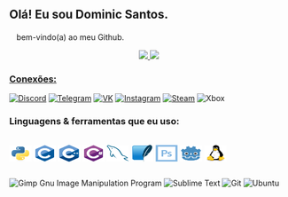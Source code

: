 ## Olá! Eu sou Dominic Santos.
ㅤbem-vindo(a) ao meu Github.
<div align="center">
  <a href="https://github.com/Saintzy66">
   <img width="48%" src="https://github-readme-stats.vercel.app/api?username=Saintzy66&count_private=true&show_icons=true&theme=calm"/>
   <img width="48%" src="https://github-readme-streak-stats.herokuapp.com/?user=Saintzy66&hide_border=true&theme=calm&show_icons=true" />
</div>

###  Conexões:

[![Discord](https://img.shields.io/badge/Discord-7289DA?style=for-the-badge&logo=discord&logoColor=white)](https://discord.com/users/430608902023938060)
[![Telegram](https://img.shields.io/badge/Telegram-2CA5E0?style=for-the-badge&logo=telegram&logoColor=white)](https://t.me/Santozy66)
[![VK](https://img.shields.io/badge/вконтакте-%232E87FB.svg?&style=for-the-badge&logo=vk&logoColor=white)](https://vk.com/saintzy66)
[![Instagram](https://img.shields.io/badge/Instagram-E4405F?style=for-the-badge&logo=instagram&logoColor=white)](https://www.instagram.com/saintzy.66/)
[![Steam](https://img.shields.io/badge/Steam-000000?style=for-the-badge&logo=steam&logoColor=white)](https://steamcommunity.com/profiles/76561199094421272/)
![Xbox](https://img.shields.io/badge/Xbox-%23107C10.svg?style=for-the-badge&logo=Xbox&logoColor=white)

### Linguagens & ferramentas que eu uso:
<div style="display: inline_block"><br>
  <img align="center" alt="Saintzy66-Python" height="30" width="40" src="https://raw.githubusercontent.com/devicons/devicon/master/icons/python/python-original.svg">
  <img align="center" alt="Saintzy66-C" height="30" width="40" src="https://raw.githubusercontent.com/devicons/devicon/master/icons/c/c-original.svg">
  <img align="center" alt="Saintzy66-C+" height="30" width="40" src="https://raw.githubusercontent.com/devicons/devicon/master/icons/cplusplus/cplusplus-original.svg">
  <img align="center" alt="Saintzy66-Csharp" height="30" width="40" src="https://raw.githubusercontent.com/devicons/devicon/master/icons/csharp/csharp-original.svg">
  <img align="center" alt="Saintzy66-MySQL" height="30" width="40" src="https://raw.githubusercontent.com/devicons/devicon/master/icons/mysql/mysql-original.svg">
  <img align="center" alt="Saintzy66-SQLite" height="30" width="40" src="https://raw.githubusercontent.com/devicons/devicon/master/icons/sqlite/sqlite-original.svg">
  <img align="center" alt="Saintzy66-Ps" height="30" width="40" src="https://raw.githubusercontent.com/devicons/devicon/master/icons/photoshop/photoshop-line.svg">
  <img align="center" alt="Saintzy66-Godot" height="30" width="40" src="https://raw.githubusercontent.com/devicons/devicon/master/icons/godot/godot-original.svg">
  <img align="center" alt="Saintzy66-Linux" height="30" width="40" src="https://raw.githubusercontent.com/devicons/devicon/master/icons/linux/linux-original.svg">
</div>

##
![Gimp Gnu Image Manipulation Program](https://img.shields.io/badge/Gimp-657D8B?style=for-the-badge&logo=gimp&logoColor=FFFFFF)
![Sublime Text](https://img.shields.io/badge/sublime_text-%23575757.svg?style=for-the-badge&logo=sublime-text&logoColor=important)
![Git](https://img.shields.io/badge/git-%23F05033.svg?style=for-the-badge&logo=git&logoColor=white)
![Ubuntu](https://img.shields.io/badge/Ubuntu-E95420?style=for-the-badge&logo=ubuntu&logoColor=white)
